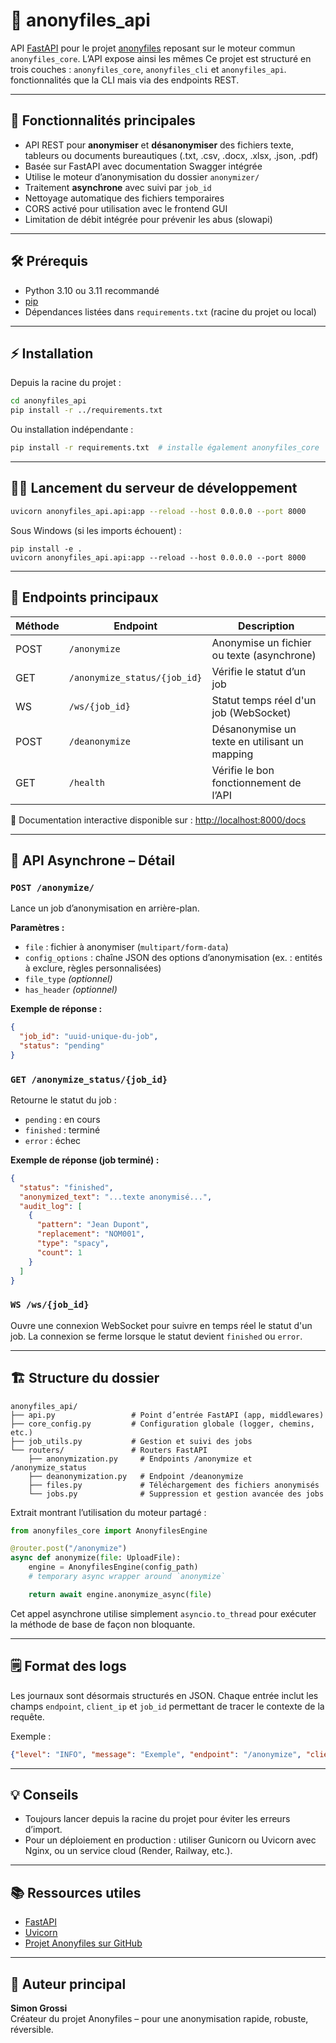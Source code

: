 
# 🧩 anonyfiles_api

API [FastAPI](https://fastapi.tiangolo.com/) pour le projet [anonyfiles](https://github.com/simongrossi/anonyfiles)
reposant sur le moteur commun `anonyfiles_core`. L’API expose ainsi les mêmes
Ce projet est structuré en trois couches : `anonyfiles_core`, `anonyfiles_cli` et `anonyfiles_api`.
fonctionnalités que la CLI mais via des endpoints REST.

---

## 🚀 Fonctionnalités principales

- API REST pour **anonymiser** et **désanonymiser** des fichiers texte, tableurs ou documents bureautiques (.txt, .csv, .docx, .xlsx, .json, .pdf)
- Basée sur FastAPI avec documentation Swagger intégrée
- Utilise le moteur d’anonymisation du dossier `anonymizer/`
- Traitement **asynchrone** avec suivi par `job_id`
- Nettoyage automatique des fichiers temporaires
- CORS activé pour utilisation avec le frontend GUI
- Limitation de débit intégrée pour prévenir les abus (slowapi)

---

## 🛠️ Prérequis

- Python 3.10 ou 3.11 recommandé
- [pip](https://pip.pypa.io/)
- Dépendances listées dans `requirements.txt` (racine du projet ou local)

---

## ⚡ Installation

Depuis la racine du projet :

```bash
cd anonyfiles_api
pip install -r ../requirements.txt
```

Ou installation indépendante :

```bash
pip install -r requirements.txt  # installe également anonyfiles_core
```

---

## 🏃‍♂️ Lancement du serveur de développement

```bash
uvicorn anonyfiles_api.api:app --reload --host 0.0.0.0 --port 8000
```

Sous Windows (si les imports échouent) :

```dos
pip install -e .
uvicorn anonyfiles_api.api:app --reload --host 0.0.0.0 --port 8000
```

---

## 🔗 Endpoints principaux

| Méthode | Endpoint                     | Description                                      |
|---------|------------------------------|--------------------------------------------------|
| POST    | `/anonymize`                 | Anonymise un fichier ou texte (asynchrone)       |
| GET     | `/anonymize_status/{job_id}` | Vérifie le statut d’un job                       |
| WS      | `/ws/{job_id}`               | Statut temps réel d'un job (WebSocket) |
| POST    | `/deanonymize`               | Désanonymise un texte en utilisant un mapping    |
| GET     | `/health`                    | Vérifie le bon fonctionnement de l’API           |

📘 Documentation interactive disponible sur : [http://localhost:8000/docs](http://localhost:8000/docs)

---

## 🔄 API Asynchrone – Détail

### `POST /anonymize/`

Lance un job d’anonymisation en arrière-plan.

**Paramètres :**

- `file` : fichier à anonymiser (`multipart/form-data`)
- `config_options` : chaîne JSON des options d’anonymisation (ex. : entités à exclure, règles personnalisées)
- `file_type` *(optionnel)*
- `has_header` *(optionnel)*

**Exemple de réponse :**
```json
{
  "job_id": "uuid-unique-du-job",
  "status": "pending"
}
```

### `GET /anonymize_status/{job_id}`

Retourne le statut du job :

- `pending` : en cours
- `finished` : terminé
- `error` : échec

**Exemple de réponse (job terminé) :**
```json
{
  "status": "finished",
  "anonymized_text": "...texte anonymisé...",
  "audit_log": [
    {
      "pattern": "Jean Dupont",
      "replacement": "NOM001",
      "type": "spacy",
      "count": 1
    }
  ]
}
```
### `WS /ws/{job_id}`

Ouvre une connexion WebSocket pour suivre en temps réel le statut d'un job. La connexion se ferme lorsque le statut devient `finished` ou `error`.


---

## 🏗️ Structure du dossier

```
anonyfiles_api/
├── api.py                 # Point d’entrée FastAPI (app, middlewares)
├── core_config.py         # Configuration globale (logger, chemins, etc.)
├── job_utils.py           # Gestion et suivi des jobs
└── routers/               # Routers FastAPI
    ├── anonymization.py     # Endpoints /anonymize et /anonymize_status
    ├── deanonymization.py   # Endpoint /deanonymize
    ├── files.py             # Téléchargement des fichiers anonymisés
    └── jobs.py              # Suppression et gestion avancée des jobs
```

Extrait montrant l’utilisation du moteur partagé :

```python
from anonyfiles_core import AnonyfilesEngine

@router.post("/anonymize")
async def anonymize(file: UploadFile):
    engine = AnonyfilesEngine(config_path)
    # temporary async wrapper around `anonymize`

    return await engine.anonymize_async(file)
```
Cet appel asynchrone utilise simplement ``asyncio.to_thread`` pour exécuter la
méthode de base de façon non bloquante.

---

## 🗒️ Format des logs

Les journaux sont désormais structurés en JSON. Chaque entrée inclut les champs
`endpoint`, `client_ip` et `job_id` permettant de tracer le contexte de la
requête.

Exemple :

```json
{"level": "INFO", "message": "Exemple", "endpoint": "/anonymize", "client_ip": "127.0.0.1", "job_id": "1234"}
```

---

## 💡 Conseils

- Toujours lancer depuis la racine du projet pour éviter les erreurs d’import.
- Pour un déploiement en production : utiliser Gunicorn ou Uvicorn avec Nginx, ou un service cloud (Render, Railway, etc.).

---

## 📚 Ressources utiles

- [FastAPI](https://fastapi.tiangolo.com/)
- [Uvicorn](https://www.uvicorn.org/)
- [Projet Anonyfiles sur GitHub](https://github.com/simongrossi/anonyfiles)

---

## 👤 Auteur principal

**Simon Grossi**  
Créateur du projet Anonyfiles – pour une anonymisation rapide, robuste, réversible.
